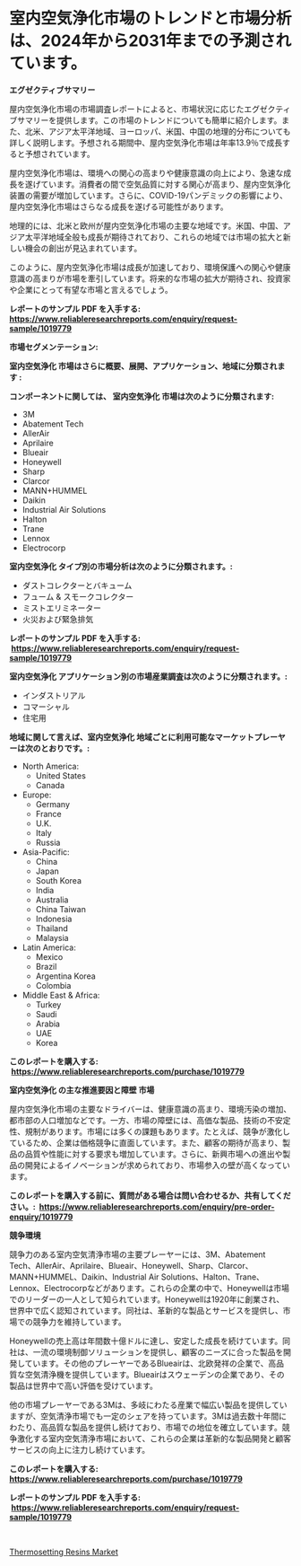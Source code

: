 <p><h1>室内空気浄化市場のトレンドと市場分析は、2024年から2031年までの予測されています。</h1></p><p><strong>エグゼクティブサマリー</strong></p>
<p><p>屋内空気浄化市場の市場調査レポートによると、市場状況に応じたエグゼクティブサマリーを提供します。この市場のトレンドについても簡単に紹介します。また、北米、アジア太平洋地域、ヨーロッパ、米国、中国の地理的分布についても詳しく説明します。予想される期間中、屋内空気浄化市場は年率13.9％で成長すると予想されています。</p><p>屋内空気浄化市場は、環境への関心の高まりや健康意識の向上により、急速な成長を遂げています。消費者の間で空気品質に対する関心が高まり、屋内空気浄化装置の需要が増加しています。さらに、COVID-19パンデミックの影響により、屋内空気浄化市場はさらなる成長を遂げる可能性があります。</p><p>地理的には、北米と欧州が屋内空気浄化市場の主要な地域です。米国、中国、アジア太平洋地域全般も成長が期待されており、これらの地域では市場の拡大と新しい機会の創出が見込まれています。</p><p>このように、屋内空気浄化市場は成長が加速しており、環境保護への関心や健康意識の高まりが市場を牽引しています。将来的な市場の拡大が期待され、投資家や企業にとって有望な市場と言えるでしょう。</p></p>
<p><strong>レポートのサンプル PDF を入手する: <a href="https://www.reliableresearchreports.com/enquiry/request-sample/1019779">https://www.reliableresearchreports.com/enquiry/request-sample/1019779</a></strong></p>
<p><strong>市場セグメンテーション:</strong></p>
<p><strong> 室内空気浄化 市場はさらに概要、展開、アプリケーション、地域に分類されます :</strong></p>
<p><strong>コンポーネントに関しては、 室内空気浄化 市場は次のように分類されます: &nbsp;</strong></p>
<p><ul><li>3M</li><li>Abatement Tech</li><li>AllerAir</li><li>Aprilaire</li><li>Blueair</li><li>Honeywell</li><li>Sharp</li><li>Clarcor</li><li>MANN+HUMMEL</li><li>Daikin</li><li>Industrial Air Solutions</li><li>Halton</li><li>Trane</li><li>Lennox</li><li>Electrocorp</li></ul></p>
<p><strong> 室内空気浄化 タイプ別の市場分析は次のように分類されます。:</strong></p>
<p><ul><li>ダストコレクターとバキューム</li><li>フューム & スモークコレクター</li><li>ミストエリミネーター</li><li>火災および緊急排気</li></ul></p>
<p><strong>レポートのサンプル PDF を入手する: &nbsp;<a href="https://www.reliableresearchreports.com/enquiry/request-sample/1019779">https://www.reliableresearchreports.com/enquiry/request-sample/1019779</a></strong></p>
<p><strong> 室内空気浄化 アプリケーション別の市場産業調査は次のように分類されます。:</strong></p>
<p><ul><li>インダストリアル</li><li>コマーシャル</li><li>住宅用</li></ul></p>
<p><strong>地域に関して言えば、室内空気浄化 地域ごとに利用可能なマーケットプレーヤーは次のとおりです。:</strong></p>
<p><ul>
    <li>
        North America:
        <ul>
            <li>United States</li>
            <li>Canada</li>
        </ul>
    </li>
    <li>
        Europe:
        <ul>
            <li>Germany</li>
            <li>France</li>
            <li>U.K.</li>
            <li>Italy</li>
            <li>Russia</li>
        </ul>
    </li>
    <li>
        Asia-Pacific:
        <ul>
            <li>China</li>
            <li>Japan</li>
            <li>South Korea</li>
            <li>India</li>
            <li>Australia</li>
            <li>China Taiwan</li>
            <li>Indonesia</li>
            <li>Thailand</li>
            <li>Malaysia</li>
        </ul>
    </li>
    <li>
        Latin America:
        <ul>
            <li>Mexico</li>
            <li>Brazil</li>
            <li>Argentina Korea</li>
            <li>Colombia</li>
        </ul>
    </li>
    <li>
        Middle East & Africa:
        <ul>
            <li>Turkey</li>
            <li>Saudi</li>
            <li>Arabia</li>
            <li>UAE</li>
            <li>Korea</li>
        </ul>
    </li>
    </ul></p>
<p><strong>このレポートを購入する: &nbsp;<a href="https://www.reliableresearchreports.com/purchase/1019779">https://www.reliableresearchreports.com/purchase/1019779</a></strong></p>
<p><strong>室内空気浄化 の主な推進要因と障壁 市場</strong></p>
<p><p>屋内空気浄化市場の主要なドライバーは、健康意識の高まり、環境汚染の増加、都市部の人口増加などです。一方、市場の障壁には、高価な製品、技術の不安定性、規制があります。市場には多くの課題もあります。たとえば、競争が激化しているため、企業は価格競争に直面しています。また、顧客の期待が高まり、製品の品質や性能に対する要求も増加しています。さらに、新興市場への進出や製品の開発によるイノベーションが求められており、市場参入の壁が高くなっています。</p></p>
<p><strong>このレポートを購入する前に、質問がある場合は問い合わせるか、共有してください。:&nbsp; <a href="https://www.reliableresearchreports.com/enquiry/pre-order-enquiry/1019779">https://www.reliableresearchreports.com/enquiry/pre-order-enquiry/1019779</a></strong></p>
<p><strong>競争環境</strong></p>
<p><p>競争力のある室内空気清浄市場の主要プレーヤーには、3M、Abatement Tech、AllerAir、Aprilaire、Blueair、Honeywell、Sharp、Clarcor、MANN+HUMMEL、Daikin、Industrial Air Solutions、Halton、Trane、Lennox、Electrocorpなどがあります。これらの企業の中で、Honeywellは市場でのリーダーの一人として知られています。Honeywellは1920年に創業され、世界中で広く認知されています。同社は、革新的な製品とサービスを提供し、市場での競争力を維持しています。</p><p>Honeywellの売上高は年間数十億ドルに達し、安定した成長を続けています。同社は、一流の環境制御ソリューションを提供し、顧客のニーズに合った製品を開発しています。その他のプレーヤーであるBlueairは、北欧発祥の企業で、高品質な空気清浄機を提供しています。Blueairはスウェーデンの企業であり、その製品は世界中で高い評価を受けています。</p><p>他の市場プレーヤーである3Mは、多岐にわたる産業で幅広い製品を提供していますが、空気清浄市場でも一定のシェアを持っています。3Mは過去数十年間にわたり、高品質な製品を提供し続けており、市場での地位を確立しています。競争激化する室内空気清浄市場において、これらの企業は革新的な製品開発と顧客サービスの向上に注力し続けています。</p></p>
<p><strong>このレポートを購入する: &nbsp; <a href="https://www.reliableresearchreports.com/purchase/1019779">https://www.reliableresearchreports.com/purchase/1019779</a></strong></p>
<p><strong>レポートのサンプル PDF を入手する: &nbsp;<a href="https://www.reliableresearchreports.com/enquiry/request-sample/1019779">https://www.reliableresearchreports.com/enquiry/request-sample/1019779</a></strong><strong></strong></p>
<p>&nbsp;</p>
<p><p><a href="https://eight-handstand-8fb.notion.site/Thermosetting-Resins-Market-A-Comprehensive-Report-of-its-Market-Share-Growth-Trends-2024-2031-f5364e136973417c84b40adec5b12c73">Thermosetting Resins Market</a></p></p>